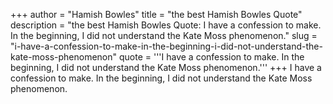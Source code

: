 +++
author = "Hamish Bowles"
title = "the best Hamish Bowles Quote"
description = "the best Hamish Bowles Quote: I have a confession to make. In the beginning, I did not understand the Kate Moss phenomenon."
slug = "i-have-a-confession-to-make-in-the-beginning-i-did-not-understand-the-kate-moss-phenomenon"
quote = '''I have a confession to make. In the beginning, I did not understand the Kate Moss phenomenon.'''
+++
I have a confession to make. In the beginning, I did not understand the Kate Moss phenomenon.
